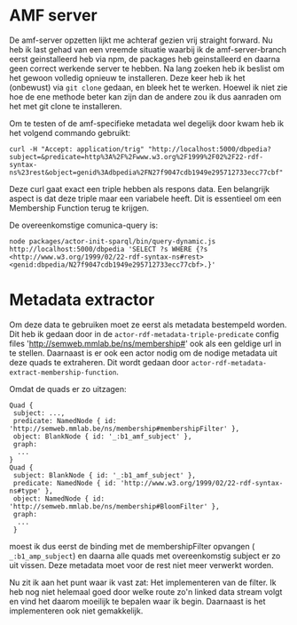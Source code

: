  # AMF server
 De amf-server opzetten lijkt me achteraf gezien vrij straight forward. Nu heb ik last gehad van een vreemde situatie waarbij ik de amf-server-branch eerst geinstalleerd heb via npm, de packages heb geinstalleerd en daarna geen correct werkende server te hebben. Na lang zoeken heb ik beslist om het gewoon volledig opnieuw te installeren. Deze keer heb ik het (onbewust) via `git clone` gedaan, en bleek het te werken. Hoewel ik niet zie hoe de ene methode beter kan zijn dan de andere zou ik dus aanraden om het met git clone te installeren.

 Om te testen of de amf-specifieke metadata wel degelijk door kwam heb ik het volgend commando gebruikt:

 `curl -H "Accept: application/trig"
 "http://localhost:5000/dbpedia?subject=&predicate=http%3A%2F%2Fwww.w3.org%2F1999%2F02%2F22-rdf-syntax-ns%23rest&object=genid%3Adbpedia%2FN27f9047cdb1949e295712733ecc77cbf"`

 Deze curl gaat exact een triple hebben als respons data. Een belangrijk aspect is dat deze triple maar een variabele heeft. Dit is essentieel om een Membership Function terug te krijgen.

De overeenkomstige comunica-query is:

`node packages/actor-init-sparql/bin/query-dynamic.js http://localhost:5000/dbpedia 'SELECT ?s WHERE {?s <http://www.w3.org/1999/02/22-rdf-syntax-ns#rest> <genid:dbpedia/N27f9047cdb1949e295712733ecc77cbf>.}'
`

 # Metadata extractor

 Om deze data te gebruiken moet ze eerst als metadata bestempeld worden. Dit heb ik gedaan door in de `actor-rdf-metadata-triple-predicate` config files 'http://semweb.mmlab.be/ns/membership#' ook als een geldige url in te stellen. Daarnaast is er ook een actor nodig om de nodige metadata uit deze quads te extraheren. Dit wordt gedaan door `actor-rdf-metadata-extract-membership-function`.

 Omdat de quads er zo uitzagen:

 ```
 Quad {
  subject: ...,
  predicate: NamedNode { id: 'http://semweb.mmlab.be/ns/membership#membershipFilter' },
  object: BlankNode { id: '_:b1_amf_subject' },
  graph:
   ...
}
Quad {
  subject: BlankNode { id: '_:b1_amf_subject' },
  predicate: NamedNode { id: 'http://www.w3.org/1999/02/22-rdf-syntax-ns#type' },
  object: NamedNode { id: 'http://semweb.mmlab.be/ns/membership#BloomFilter' },
  graph:
   ...
  }
```
moest ik dus eerst de binding met de membershipFilter opvangen ( `_:b1_amp_subject`) en daarna alle quads met overeenkomstig subject er zo uit vissen. Deze metadata moet voor de rest niet meer verwerkt worden.

Nu zit ik aan het punt waar ik vast zat: Het implementeren van de filter. Ik heb nog niet helemaal goed door welke route zo'n linked data stream volgt en vind het daarom moeilijk te bepalen waar ik begin. Daarnaast is het implementeren ook niet gemakkelijk.
